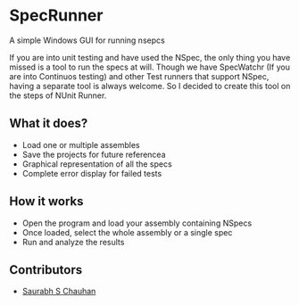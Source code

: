 # SpecRunner
A simple Windows GUI for running nsepcs

If you are into unit testing and have used the NSpec, the only thing you have missed is a tool to run the specs at will. Though we have SpecWatchr (If you are into Continuos testing) and other Test runners that support NSpec, having a separate tool is always welcome. So I decided to create this tool on the steps of NUnit Runner.

## What it does?
* Load one or multiple assembles
* Save the projects for future referencea
* Graphical representation of all the specs 
* Complete error display for failed tests

## How it works
* Open the program and load your assembly containing NSpecs
* Once loaded, select the whole assembly or a single spec
* Run and analyze the results

## Contributors
* [Saurabh S Chauhan](https://github.com/devsaurabh) 
